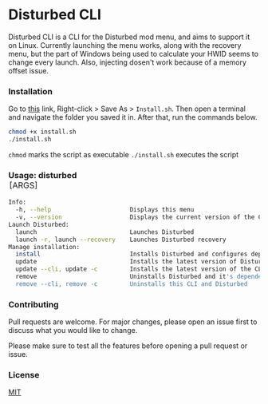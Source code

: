 # Disturbed CLI

Disturbed CLI is a CLI for the Disturbed mod menu, and aims to support it on Linux. Currently launching the menu works, along with the recovery menu, but the part of Windows being used to calculate your HWID seems to change every launch. Also, injecting dosen't work because of a memory offset issue.

### Installation

Go to [this](https://raw.githubusercontent.com/charleywright/Disturbed-CLI/master/install.sh) link, Right-click > Save As > `Install.sh`. Then open a terminal and navigate the folder you saved it in. After that, run the commands below.
```sh
chmod +x install.sh
./install.sh
```
`chmod` marks the script as executable
`./install.sh` executes the script

### Usage: disturbed <OPTION> [ARGS]
```sh
Info:
  -h, --help                      Displays this menu
  -v, --version                   Displays the current version of the CLI and Disturbed
Launch Disturbed:
  launch                          Launches Disturbed
  launch -r, launch --recovery    Launches Disturbed recovery
Manage installation:
  install                         Installs Disturbed and configures dependencies
  update                          Installs the latest version of Disturbed
  update --cli, update -c         Installs the latest version of the CLI (currently unsupported)
  remove                          Uninstalls Disturbed and it's dependencies
  remove --cli, remove -c         Uninstalls this CLI and Disturbed

```

### Contributing
Pull requests are welcome. For major changes, please open an issue first to discuss what you would like to change.

Please make sure to test all the features before opening a pull request or issue.

### License
[MIT](https://choosealicense.com/licenses/mit/)